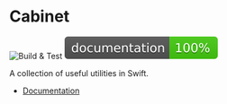 # Cabinet

![Build & Test](https://github.com/philprime/Cabinet/workflows/Build%20&%20Test/badge.svg)
[![Documentation Coverage](https://raw.githubusercontent.com/philprime/Cabinet/gh-pages/badge.svg)](https://philprime.github.io/Cabinet/)

A collection of useful utilities in Swift.

* [Documentation](https://philprime.github.io/Cabinet/)
